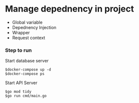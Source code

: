 # Manage depednency in project
* Global variable
* Depednency Injection
* Wrapper
* Request context

### Step to run

Start database server
```
$docker-compose up -d
$docker-compose ps
```


Start API Server
```
$go mod tidy
$go run cmd/main.go
```